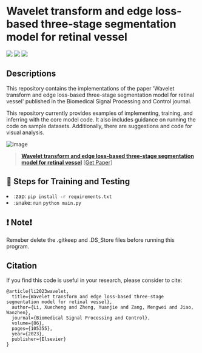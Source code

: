 # Wavelet transform and edge loss-based three-stage segmentation model for retinal vessel

<a href="https://www.python.org/"><img src="https://img.shields.io/badge/Python-3.9-ff69b4.svg" /></a>
<a href= "https://pytorch.org/"> <img src="https://img.shields.io/badge/PyTorch-2.1-2BAF2B.svg" /></a>
<a href="https://opensource.org/licenses/MIT"><img src="https://img.shields.io/badge/License-MIT-yellow.svg"></a>

## Descriptions
This repository contains the implementations of the paper 'Wavelet transform and edge loss-based three-stage segmentation model for retinal vessel' published in the Biomedical Signal Processing and Control journal. 


This repository currently provides examples of implementing, training, and inferring with the core model code. It also includes guidance on running the code on sample datasets. Additionally, there are suggestions and code for visual analysis.

<!-- 添加一个图片 -->
![image](https://github.com/xuecheng990531/EWSNet/tree/main/visual_output/model.jpg)


> [**Wavelet transform and edge loss-based three-stage segmentation model for retinal vessel**](https://doi.org/10.1016/j.bspc.2023.105355)
> [[Get Paper](https://doi.org/10.1016/j.bspc.2023.105355)]


## :key: Steps for Training and Testing

<li> :zap: <code>pip install -r requirements.txt </code></li>

<li> :snake: run <code>python main.py</code></li>



## :exclamation: Note:exclamation:
Remeber delete the .gitkeep and .DS_Store files before running this program.


## Citation
If you find this code is useful in your research, please consider to cite:
```
@article{li2023wavelet,
  title={Wavelet transform and edge loss-based three-stage segmentation model for retinal vessel},
  author={Li, Xuecheng and Zheng, Yuanjie and Zang, Mengwei and Jiao, Wanzhen},
  journal={Biomedical Signal Processing and Control},
  volume={86},
  pages={105355},
  year={2023},
  publisher={Elsevier}
}
```
